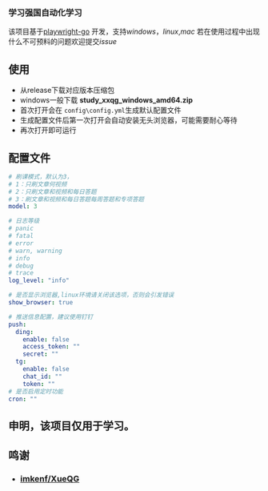 ### 学习强国自动化学习


该项目基于[playwright-go](https://github.com/mxschmitt/playwright-go) 开发，支持*windows*，*linux*,*mac*
若在使用过程中出现什么不可预料的问题欢迎提交*issue*


## 使用

+ 从release下载对应版本压缩包
+ windows一般下载 **study_xxqg_windows_amd64.zip**
+ 首次打开会在 ```config\config.yml```生成默认配置文件
+ 生成配置文件后第一次打开会自动安装无头浏览器，可能需要耐心等待
+ 再次打开即可运行

## 配置文件
```yaml
# 刷课模式，默认为3，
# 1：只刷文章何视频
# 2：只刷文章和视频和每日答题
# 3：刷文章和视频和每日答题每周答题和专项答题
model: 3

# 日志等级
# panic
# fatal
# error
# warn, warning
# info
# debug
# trace
log_level: "info"

# 是否显示浏览器,linux环境请关闭该选项，否则会引发错误
show_browser: true

# 推送信息配置，建议使用钉钉
push:
  ding:
    enable: false
    access_token: ""
    secret: ""
  tg:
    enable: false
    chat_id: ""
    token: ""
# 是否启用定时功能
cron: ""
```

##  申明，该项目仅用于学习。

## 鸣谢

+ ### [imkenf/XueQG](https://github.com/imkenf/XueQG)